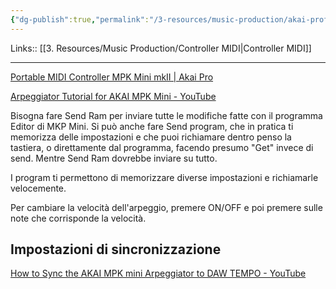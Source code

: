 ```yaml
---
{"dg-publish":true,"permalink":"/3-resources/music-production/akai-professional-mpk-mini-mkii/"}
---
```


Links:: [[3. Resources/Music Production/Controller MIDI\|Controller MIDI]]

---

[Portable MIDI Controller MPK Mini mkII | Akai Pro](https://www.akaipro.com/mpk-mini-mkii)

[Arpeggiator Tutorial for AKAI MPK Mini - YouTube](https://www.youtube.com/watch?v=4KdM60YtpSQ)

Bisogna fare Send Ram per inviare tutte le modifiche fatte con il programma Editor di MKP Mini. Si può anche fare Send program, che in pratica ti memorizza delle impostazioni e che puoi richiamare dentro penso la tastiera, o direttamente dal programma, facendo presumo "Get" invece di send. Mentre Send Ram dovrebbe inviare su tutto. 

I program ti permettono di memorizzare diverse impostazioni e richiamarle velocemente. 

Per cambiare la velocità dell'arpeggio, premere ON/OFF e poi premere sulle note che corrisponde la velocità.

## Impostazioni di sincronizzazione

[How to Sync the AKAI MPK mini Arpeggiator to DAW TEMPO - YouTube](https://www.youtube.com/watch?v=kUc_YppMX1o)




